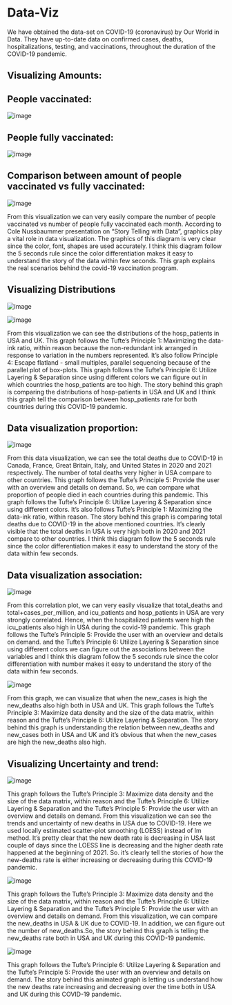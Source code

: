 # Data-Viz
We have obtained the data-set on COVID-19 (coronavirus) by Our World in Data. They have up-to-date data on confirmed cases, deaths, hospitalizations, testing, and vaccinations, throughout the duration of the COVID-19 pandemic.

## Visualizing Amounts:

## People vaccinated:

![image](https://user-images.githubusercontent.com/52440384/116831138-ced6d180-ab6a-11eb-830d-e11b381f0659.png)

## People fully vaccinated:

![image](https://user-images.githubusercontent.com/52440384/116831350-f4180f80-ab6b-11eb-96ff-35f7988ea62a.png)

## Comparison between amount of people vaccinated vs fully vaccinated:

![image](https://user-images.githubusercontent.com/52440384/116831369-1c077300-ab6c-11eb-9e15-22b3b836c4cd.png)

From this visualization we can very easily compare the number of people vaccinated vs number of people fully vaccinated each month. According to Cole Nussbaummer presentation on “Story Telling with Data”, graphics play a vital role in data visualization. The graphics of this diagram is very clear since the color, font, shapes are used accurately. I think this diagram follow the 5 seconds rule since the color differentiation makes it easy to understand the story of the data within few seconds. This graph explains the real scenarios behind the covid-19 vaccination program.

## Visualizing Distributions

![image](https://user-images.githubusercontent.com/52440384/116831399-5bce5a80-ab6c-11eb-8067-44b74b36e43a.png)

![image](https://user-images.githubusercontent.com/52440384/116831429-90421680-ab6c-11eb-96a6-b4893ce71b03.png)


From this visualization we can see the distributions of the hosp_patients in USA and UK. This graph follows the Tufte’s Principle 1: Maximizing the data-ink ratio, within reason because the non-redundant ink arranged in response to variation in the numbers represented. It’s also follow Principle 4: Escape flatland - small multiples, parallel sequencing because of the parallel plot of box-plots. This graph follows the Tufte’s Principle 6: Utilize Layering & Separation since using different colors we can figure out in which countries the hosp_patients are too high.
The story behind this graph is comparing the distributions of hosp-patients in USA and UK and I think this graph tell the comparison between hosp_patients rate for both countries during this COVID-19 pandemic.

## Data visualization proportion:

![image](https://user-images.githubusercontent.com/52440384/116831443-ad76e500-ab6c-11eb-87ad-9e7ec593ace3.png)

From this data visualization, we can see the total deaths due to COVID-19 in Canada, France, Great Britain, Italy, and United States in 2020 and 2021 respectively. The number of total deaths very higher in USA compare to other countries. This graph follows the Tufte’s Principle 5: Provide the user with an overview and details on demand. So, we can compare what proportion of people died in each countries during this pandemic. This graph follows the Tufte’s Principle 6: Utilize Layering & Separation since using different colors. It’s also follows Tufte’s Principle 1: Maximizing the data-ink ratio, within reason.
The story behind this graph is comparing total deaths due to COVID-19 in the above mentioned countries. It’s clearly visible that the total deaths in USA is very high both in 2020 and 2021 compare to other countries. I think this diagram follow the 5 seconds rule since the color differentiation makes it easy to understand the story of the data within few seconds.


## Data visualization association:

![image](https://user-images.githubusercontent.com/52440384/116831471-dac39300-ab6c-11eb-8ca6-e12b5fdda4ed.png)

From this correlation plot, we can very easily visualize that total_deaths and total+cases_per_million, and icu_patients and hosp_patients in USA are very strongly correlated. Hence, when the hospitalized patients were high the icu_patients also high in USA during the covid-19 pandemic. This graph follows the Tufte’s Principle 5: Provide the user with an overview and details on demand. and the Tufte’s Principle 6: Utilize Layering & Separation since using different colors we can figure out the associations between the variables and I think this diagram follow the 5 seconds rule since the color differentiation with number makes it easy to understand the story of the data within few seconds.

![image](https://user-images.githubusercontent.com/52440384/116831476-e1eaa100-ab6c-11eb-83ef-99676ec5ae3c.png)

From this graph, we can visualize that when the new_cases is high the new_deaths also high both in USA and UK. This graph follows the Tufte’s Principle 3: Maximize data density and the size of the data matrix, within reason and the Tufte’s Principle 6: Utilize Layering & Separation. The story behind this graph is understanding the relation between new_deaths and new_cases both in USA and UK and it’s obvious that when the new_cases are high the new_deaths also high.

## Visualizing Uncertainty and trend:

![image](https://user-images.githubusercontent.com/52440384/116831617-bddb8f80-ab6d-11eb-8beb-b73b97e7780c.png)


This graph follows the Tufte’s Principle 3: Maximize data density and the size of the data matrix, within reason and the Tufte’s Principle 6: Utilize Layering & Separation and the Tufte’s Principle 5: Provide the user with an overview and details on demand. From this visualization we can see the trends and uncertainty of new deaths in USA due to COVID-19. Here we used locally estimated scatter-plot smoothing (LOESS) instead of lm method. It’s pretty clear that the new death rate is decreasing in USA last couple of days since the LOESS line is decreasing and the higher death rate happened at the beginning of 2021. So. it’s clearly tell the stories of how the new-deaths rate is either increasing or decreasing during this COVID-19 pandemic.

![image](https://user-images.githubusercontent.com/52440384/116831646-d9469a80-ab6d-11eb-8ba7-d85ec6c558d5.png)

This graph follows the Tufte’s Principle 3: Maximize data density and the size of the data matrix, within reason and the Tufte’s Principle 6: Utilize Layering & Separation and the Tufte’s Principle 5: Provide the user with an overview and details on demand. From this visualization, we can compare the new_deaths in USA & UK due to COVID-19. In addition, we can figure out the number of new_deaths.So, the story behind this graph is telling the new_deaths rate both in USA and UK during this COVID-19 pandemic.

![image](https://user-images.githubusercontent.com/52440384/116831669-f4190f00-ab6d-11eb-9ddf-dabf3ed51b3f.png)

This graph follows the Tufte’s Principle 6: Utilize Layering & Separation and the Tufte’s Principle 5: Provide the user with an overview and details on demand. The story behind this animated graph is letting us understand how the new deaths rate increasing and decreasing over the time both in USA and UK during this COVID-19 pandemic.
